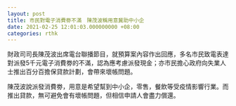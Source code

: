 ```yaml
---
layout: post
title: 市民對電子消費劵不滿　陳茂波稱用意冀助中小企
date: 2021-02-25 12:01:03.000000000 +08:00
categories: rthk
---
```


財政司司長陳茂波出席電台聯播節目，就預算案內容作出回應，多名市民致電表達對派發5千元電子消費劵的不滿，認為應考慮派發現金；亦市民擔心政府向失業人士推出百分百擔保貸款計劃，會帶來壞帳問題。

陳茂波說派發消費劵，用意是希望幫到中小企，零售，餐飲等受疫情影響行業。而推出貸款，無可避免會有壞帳問題，但相信申請人會盡力償還。
